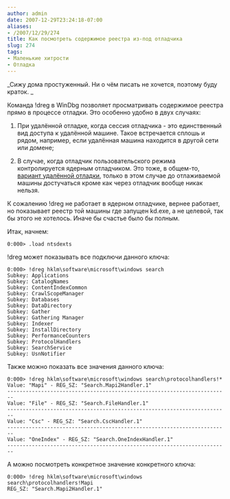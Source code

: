 ```yaml
---
author: admin
date: 2007-12-29T23:24:18-07:00
aliases:
- /2007/12/29/274
title: Как посмотреть содержимое реестра из-под отладчика
slug: 274
tags:
- Маленькие хитрости
- Отладка
---
```


_Сижу дома простуженный. Ни о чём писать не хочется, поэтому буду краток. _

Команда !dreg в WinDbg позволяет просматривать содержимое реестра прямо в процессе отладки. Это особенно удобно в двух случаях: 

  1. При удалённой отладке, когда сессия отладчика - это единственный вид доступа к удалённой машине. Такое встречается сплошь и рядом, например, если удалённая машина находится в другой сети или домене; 

  2. В случае, когда отладчик пользовательского режима контролируется ядерным отладчиком. Это тоже, в общем-то, [вариант удалённой отладки](http://www.nynaeve.net/?p=30), только в этом случае до отлаживаемой машины достучаться кроме как через отладчик вообще никак нельзя. 

К сожалению !dreg не работает в ядерном отладчике, вернее работает, но показывает реестр той машины где запущен kd.exe, а не целевой, так бы этого не хотелось. Иначе бы счастье было бы полным. 

<!--more-->

Итак, начнем: 

```no-highlight
0:000> .load ntsdexts
```

!dreg может показывать все подключи данного ключа: 

```no-highlight
0:000> !dreg hklm\software\microsoft\windows search
Subkey: Applications
Subkey: CatalogNames
Subkey: ContentIndexCommon
Subkey: CrawlScopeManager
Subkey: Databases
Subkey: DataDirectory
Subkey: Gather
Subkey: Gathering Manager
Subkey: Indexer
Subkey: InstallDirectory
Subkey: PerformanceCounters
Subkey: ProtocolHandlers
Subkey: SearchService
Subkey: UsnNotifier
```

Также можно показать все значения данного ключа:

```no-highlight
0:000> !dreg hklm\software\microsoft\windows search\protocolhandlers!*
Value: "Mapi" - REG_SZ: "Search.Mapi2Handler.1"
------------------------------------------------------------------------
Value: "File" - REG_SZ: "Search.FileHandler.1"
------------------------------------------------------------------------
Value: "Csc" - REG_SZ: "Search.CscHandler.1"
------------------------------------------------------------------------
Value: "OneIndex" - REG_SZ: "Search.OneIndexHandler.1"
------------------------------------------------------------------------
```

А можно посмотреть конкретное значение конкретного ключа: 

```no-highlight
0:000> !dreg hklm\software\microsoft\windows search\protocolhandlers!Mapi
REG_SZ: "Search.Mapi2Handler.1"
```
